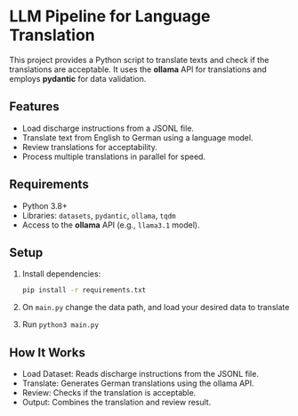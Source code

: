 # LLM Pipeline for Language Translation

This project provides a Python script to translate texts and check if the translations are acceptable. It uses the **ollama** API for translations and employs **pydantic** for data validation.

## Features

- Load discharge instructions from a JSONL file.
- Translate text from English to German using a language model.
- Review translations for acceptability.
- Process multiple translations in parallel for speed.

## Requirements

- Python 3.8+
- Libraries: `datasets`, `pydantic`, `ollama`, `tqdm`
- Access to the **ollama** API (e.g., `llama3.1` model).

## Setup

1. Install dependencies:
   ```bash
   pip install -r requirements.txt 
   ``` 

2. On `main.py` change the data path, and load your desired data to translate 
3. Run `python3 main.py` 


## How It Works
- Load Dataset: Reads discharge instructions from the JSONL file.
- Translate: Generates German translations using the ollama API.
- Review: Checks if the translation is acceptable.
- Output: Combines the translation and review result.
